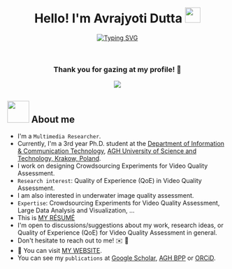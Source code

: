 <h1 align="center">Hello! I'm Avrajyoti Dutta <img src="https://media.giphy.com/media/hvRJCLFzcasrR4ia7z/giphy.gif" width="35"></h1>
<p align="center">
  <a href="https://git.io/typing-svg"><img src="https://readme-typing-svg.demolab.com?font=Fira+Code&weight=600&pause=1000&center=true&vCenter=true&random=false&width=500&lines=Multimedia+Researcher;Currently+a+Ph.D.+student;at+AGH+University+of+Science+Technology;+Krakow,+Poland;Email+me+at+avrajyoti.dutta%40agh.edu.pl" alt="Typing SVG" /></a>
</p>


<br>

<div align=center>
  <h3><b>Thank you for gazing at my profile! 🤩</b></h3>
</div>
    
<!-- retro visitor counter -->  
<p align="center" >   
  <img src="https://profile-counter.glitch.me/dutta-agh/count.svg" />  
</p>

</p>

	
## <picture><img src = "https://github.com/7oSkaaa/7oSkaaa/blob/main/Images/about_me.gif?raw=true" width = 50px></picture> About me

- I'm a `Multimedia Researcher`. 
- Currently, I'm a 3rd year Ph.D. student at the [Department of Information & Communication Technology](https://qoe.agh.edu.pl/members/), [AGH University of Science and Technology, Krakow, Poland](https://www.agh.edu.pl/en). 
- I work on designing Crowdsourcing Experiments for Video Quality Assessment.
- `Research interest`: Quality of Experience (QoE) in Video Quality Assessment.
- I am also interested in underwater image quality assessment.
- `Expertise`: Crowdsourcing Experiments for Video Quality Assessment, Large Data Analysis and Visualization, ...
- This is [MY RÉSUMÉ](https://avrajyotidutta.co.in/wp-content/uploads/2023/12/CV.pdf)
- I'm open to discussions/suggestions about my work, research ideas, or Quality of Experience (QoE) for Video Quality Assessment in general. 
- Don't hesitate to reach out to me! ✉️ 💬
- 📌 You can visit [MY WEBSITE](https://www.avrajyotidutta.co.in).
- You can see my `publications` at [Google Scholar](https://scholar.google.com/citations?user=M5FFGSkAAAAJ&hl=en&oi=ao), [AGH BPP](https://bpp.agh.edu.pl/autor/dutta-avrajyoti-59506) or [ORCiD](https://orcid.org/0000-0001-5749-0256).
<br>

